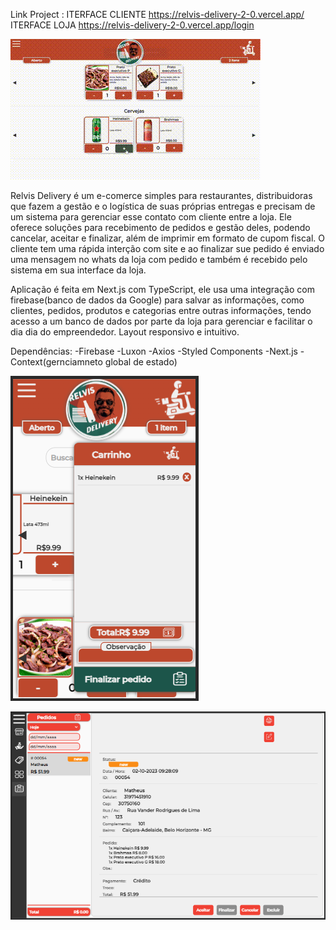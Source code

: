 
Link Project : 
    ITERFACE CLIENTE https://relvis-delivery-2-0.vercel.app/
    ITERFACE LOJA https://relvis-delivery-2-0.vercel.app/login

<p aling="center">
  <img src="public/assets/relvis-delivery-gif.gif">
</p>

Relvis Delivery é um e-comerce simples para restaurantes, distribuidoras que fazem a gestão e o logística de suas próprias entregas e precisam de um sistema para gerenciar esse contato com cliente entre a loja.
Ele oferece soluções para recebimento de pedidos e gestão deles, podendo cancelar, aceitar e finalizar, além de imprimir em formato de cupom fiscal. O cliente tem uma rápida interção com site e ao finalizar sue pedido é enviado uma mensagem no whats da loja com pedido e também é recebido pelo sistema em sua interface da loja.

Aplicação é feita em Next.js com TypeScript, ele usa uma integração com firebase(banco de dados da Google) para salvar as informações, como clientes, pedidos, produtos e categorias entre outras informações, tendo acesso a um banco de dados por parte da loja para gerenciar e facilitar o dia dia do empreendedor. Layout responsivo e intuitivo.

Dependências:
-Firebase
-Luxon
-Axios
-Styled Components
-Next.js
-Context(gernciamneto global de estado)

<p aling="center">
  <img src="public/assets/client-relvis-delivery.png">
</p>

<p aling="center">
  <img src="public/assets/store-relvis-delivery.png">
</p>

